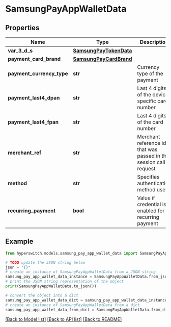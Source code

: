 # SamsungPayAppWalletData


## Properties

Name | Type | Description | Notes
------------ | ------------- | ------------- | -------------
**var_3_d_s** | [**SamsungPayTokenData**](SamsungPayTokenData.md) |  | 
**payment_card_brand** | [**SamsungPayCardBrand**](SamsungPayCardBrand.md) |  | 
**payment_currency_type** | **str** | Currency type of the payment | 
**payment_last4_dpan** | **str** | Last 4 digits of the device specific card number | [optional] 
**payment_last4_fpan** | **str** | Last 4 digits of the card number | 
**merchant_ref** | **str** | Merchant reference id that was passed in the session call request | [optional] 
**method** | **str** | Specifies authentication method used | [optional] 
**recurring_payment** | **bool** | Value if credential is enabled for recurring payment | [optional] 

## Example

```python
from hyperswitch.models.samsung_pay_app_wallet_data import SamsungPayAppWalletData

# TODO update the JSON string below
json = "{}"
# create an instance of SamsungPayAppWalletData from a JSON string
samsung_pay_app_wallet_data_instance = SamsungPayAppWalletData.from_json(json)
# print the JSON string representation of the object
print(SamsungPayAppWalletData.to_json())

# convert the object into a dict
samsung_pay_app_wallet_data_dict = samsung_pay_app_wallet_data_instance.to_dict()
# create an instance of SamsungPayAppWalletData from a dict
samsung_pay_app_wallet_data_from_dict = SamsungPayAppWalletData.from_dict(samsung_pay_app_wallet_data_dict)
```
[[Back to Model list]](../README.md#documentation-for-models) [[Back to API list]](../README.md#documentation-for-api-endpoints) [[Back to README]](../README.md)


